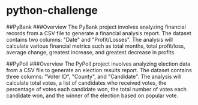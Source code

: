 # python-challenge

##PyBank
###Overview
The PyBank project involves analyzing financial records from a CSV file to generate a financial analysis report. The dataset contains two columns: "Date" and "Profit/Losses". The analysis will calculate various financial metrics such as total months, total profit/loss, average change, greatest increase, and greatest decrease in profits.

##PyPoll
###Overview
The PyPoll project involves analyzing election data from a CSV file to generate an election results report. The dataset contains three columns: "Voter ID", "County", and "Candidate". The analysis will calculate total votes, a list of candidates who received votes, the percentage of votes each candidate won, the total number of votes each candidate won, and the winner of the election based on popular vote.
